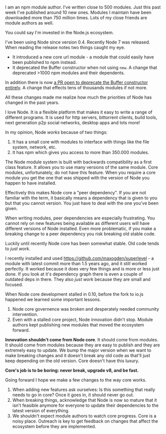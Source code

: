 I am an npm module author. I've written close to 500 modules. Just this past week I've published around 10 new ones.
Modules I maintain have been downloaded more than 750 million times. Lots of my close friends are module authors as well.

You could say I'm invested in the Node.js ecosystem.

I've been using Node since version 0.4. Recently Node 7 was released. When reading the release notes two things caught my eye.

* It introduced a new core url module - a module that could easily have been published to npm instead.
* It deprecated the Buffer constructor when not using `new`. A change that deprecated >1000 npm modules and their dependents.

In addition there is now [a PR open to deprecate the Buffer constructor entirely](https://github.com/nodejs/node/pull/7152). A change that effects tens of thousands modules if not more.

All these changes made me realize how much the priorities of Node has changed in the past years.

I love Node. It is a flexible platform that makes it easy to write a range of different programs. It is used for http servers, bittorrent clients, build tools, next generation p2p social networks, desktop apps and lots more!

In my opinion, Node *works* because of two things:

1. It has a small core with modules to interface with things like the file system, network, etc.
2. It has npm which gives you access to more than 350.000 modules.

The Node module system is built with backwards compatibility as a first class feature. It allows you to use many versions of the same module.
Core modules, unfortunately, do not have this feature. When you require a core module you get the one that was shipped with the version of Node you happen to have installed.

Effectively this makes Node core a "peer dependency". If you are not familiar with the term, it basically means a dependency that is given to you but that you cannot version. You just have to deal with the one you've been given.

When writing modules, peer dependencies are especially frustrating. You cannot rely on new features being available as different users will have different versions of Node installed. Even more problematic, if you make a breaking change to a peer dependency you risk breaking old stable code.

Luckily until recently Node core has been somewhat stable. Old code tends to *just work*.

I recently installed and used https://github.com/maxogden/superlevel - a module with latest commit more than 1.5 years ago, and it still worked perfectly. It worked because it does very few things and is more or less just done. If you look at it's dependency graph there is even a couple of outdated deps in there. They also *just work* because they are small and focused.

When Node core development stalled in 0.10, before the fork to io.js happened we learned some important lessons.

1. Node core governence was broken and desperately needed community intervention.
2. Even with a stalled core project, Node innovation didn't stop. Module authors kept publishing new modules that moved the ecosystem forward.

**Innovation shouldn't come from Node core**. It should come from modules. It should come from modules because they are easy to publish and they are extremely easy to update. We bump the major version when we want to make breaking changes and it doesn't break any old code as that'll just keep depending on the old version. Core doesn't have this luxury.

**Core's job is to be boring: never break, upgrade v8, and be fast.**

Going forward I hope we make a few changes to the way core works.

1. When adding new features ask ourselves: Is this something that really needs to go in core? Once it goes in, it should never go out.
2. When breaking things, acknowledge that Node is now so mature that it isn't feasible anymore for everyone to update their dependencies to the latest version of everything.
3. We shouldn't expect module authors to watch core progress. Core is a noisy place. Outreach is key to get feedback on changes that affect the ecosystem before they are implemented.
